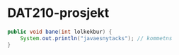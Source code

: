 DAT210-prosjekt
==============
```java
public void bane(int lolkekbur) {
	System.out.println("javaesnytacks"); // kommetns
}
```